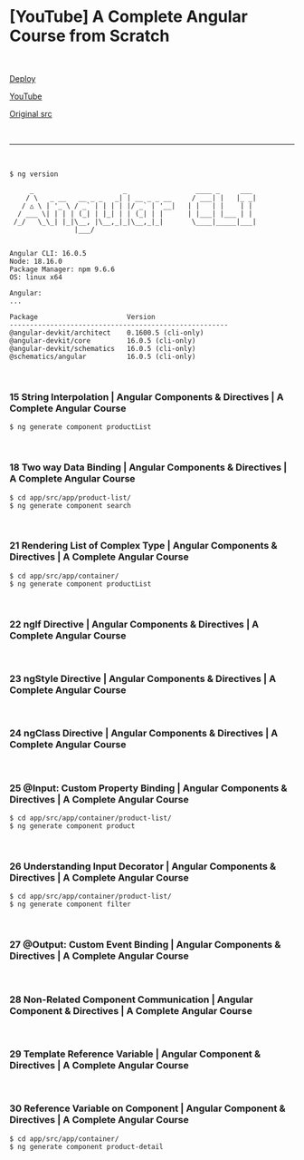 # [YouTube] A Complete Angular Course from Scratch

<br/>

[Deploy](https://a-complete-angular-course-from-scratch.jsdev.org/)

[YouTube](https://www.youtube.com/playlist?list=PL1BztTYDF-QNlGo5-g65Xj1mINHYk_FM9)

[Original src](https://github.com/manojjha86/angular-16-complete-course/tree/main/angular-16-resources)

<br/>
<hr/>
<br/>

```
$ ng version

     _                      _                 ____ _     ___
    / \   _ __   __ _ _   _| | __ _ _ __     / ___| |   |_ _|
   / △ \ | '_ \ / _` | | | | |/ _` | '__|   | |   | |    | |
  / ___ \| | | | (_| | |_| | | (_| | |      | |___| |___ | |
 /_/   \_\_| |_|\__, |\__,_|_|\__,_|_|       \____|_____|___|
                |___/


Angular CLI: 16.0.5
Node: 18.16.0
Package Manager: npm 9.6.6
OS: linux x64

Angular:
...

Package                      Version
------------------------------------------------------
@angular-devkit/architect    0.1600.5 (cli-only)
@angular-devkit/core         16.0.5 (cli-only)
@angular-devkit/schematics   16.0.5 (cli-only)
@schematics/angular          16.0.5 (cli-only)

```

<br/>

### 15 String Interpolation | Angular Components & Directives | A Complete Angular Course

```
$ ng generate component productList
```

<br/>

### 18 Two way Data Binding | Angular Components & Directives | A Complete Angular Course

```
$ cd app/src/app/product-list/
$ ng generate component search
```

<br/>

### 21 Rendering List of Complex Type | Angular Components & Directives | A Complete Angular Course

```
$ cd app/src/app/container/
$ ng generate component productList
```

<br/>

### 22 ngIf Directive | Angular Components & Directives | A Complete Angular Course

<br/>

### 23 ngStyle Directive | Angular Components & Directives | A Complete Angular Course

<br/>

### 24 ngClass Directive | Angular Components & Directives | A Complete Angular Course

<br/>

### 25 @Input: Custom Property Binding | Angular Components & Directives | A Complete Angular Course

```
$ cd app/src/app/container/product-list/
$ ng generate component product
```

<br/>

### 26 Understanding Input Decorator | Angular Components & Directives | A Complete Angular Course

```
$ cd app/src/app/container/product-list/
$ ng generate component filter
```

<br/>

### 27 @Output: Custom Event Binding | Angular Components & Directives | A Complete Angular Course

<br/>

### 28 Non-Related Component Communication | Angular Component & Directives | A Complete Angular Course

<br/>

### 29 Template Reference Variable | Angular Component & Directives | A Complete Angular Course

<br/>

### 30 Reference Variable on Component | Angular Component & Directives | A Complete Angular Course

```
$ cd app/src/app/container/
$ ng generate component product-detail
```
